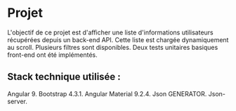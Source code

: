 # Projet

L'objectif de ce projet est d'afficher une liste d'informations utilisateurs récupérées depuis un back-end API.
Cette liste est chargée dynamiquement au scroll.
Plusieurs filtres sont disponibles.
Deux tests unitaires basiques front-end ont été implémentés.

## Stack technique utilisée :

Angular 9.
Bootstrap 4.3.1.
Angular Material 9.2.4.
Json GENERATOR.
Json-server.